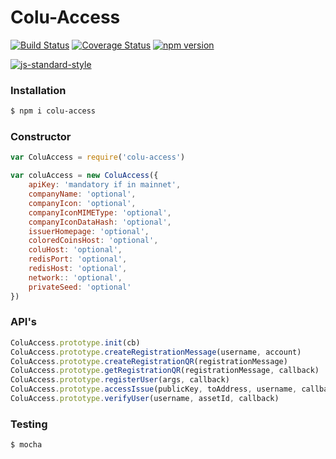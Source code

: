 # Colu-Access
[![Build Status](https://travis-ci.org/Colu-platform/colu-access.svg?branch=master)](https://travis-ci.org/Colu-platform/colu-access) [![Coverage Status](https://coveralls.io/repos/Colu-platform/colu-access/badge.svg?branch=master)](https://coveralls.io/r/Colu-platform/colu-access?branch=master) [![npm version](https://badge.fury.io/js/colu-access.svg)](http://badge.fury.io/js/colu)

[![js-standard-style](https://cdn.rawgit.com/feross/standard/master/badge.svg)](https://github.com/feross/standard)

### Installation

```sh
$ npm i colu-access
```


### Constructor

```js
var ColuAccess = require('colu-access')

var coluAccess = new ColuAccess({
    apiKey: 'mandatory if in mainnet',
    companyName: 'optional',
    companyIcon: 'optional',
    companyIconMIMEType: 'optional',
    companyIconDataHash: 'optional',
    issuerHomepage: 'optional',
    coloredCoinsHost: 'optional',
    coluHost: 'optional',
    redisPort: 'optional',
    redisHost: 'optional',
    network:: 'optional',
    privateSeed: 'optional'
})
```

### API's

```js
ColuAccess.prototype.init(cb)
ColuAccess.prototype.createRegistrationMessage(username, account)
ColuAccess.prototype.createRegistrationQR(registrationMessage)
ColuAccess.prototype.getRegistrationQR(registrationMessage, callback)
ColuAccess.prototype.registerUser(args, callback)
ColuAccess.prototype.accessIssue(publicKey, toAddress, username, callback)
ColuAccess.prototype.verifyUser(username, assetId, callback)
```

### Testing

```sh
$ mocha
```
